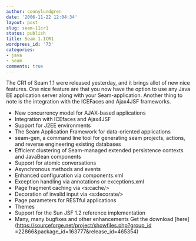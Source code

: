 ```yaml
---
author: connylundgren
date: '2006-11-22 12:04:34'
layout: post
slug: seam-11cr1
status: publish
title: Seam 1.1CR1
wordpress_id: '73'
categories:
- java
- seam
comments: true
---
```


The CR1 of Seam 1.1 were released yesterday, and it brings allot of new nice
features. One nice feature are that you now have the option to use any Java EE
application server along with your Seam-application. Another thing to note is
the integration with the ICEFaces and Ajax4JSF frameworks.

  * New concurrency model for AJAX-based applications
  * Integration with ICEfaces and Ajax4JSF
  * Support for J2EE environments
  * The Seam Application Framework for data-oriented applications
  * seam-gen, a command line tool for generating seam projects, actions, and reverse engineering existing databases
  * Efficient clustering of Seam-managed extended persistence contexts and JavaBean components
  * Support for atomic conversations
  * Asynchronous methods and events
  * Enhanced configuration via components.xml
  * Exception handling via annotations or exceptions.xml
  * Page fragment caching via <s:cache/>
  * Decoration of invalid input via <s:decorate/>
  * Page parameters for RESTful applications
  * Themes
  * Support for the Sun JSF 1.2 reference implementation
  * Many, many bugfixes and other enhancements
Get the download [here](https://sourceforge.net/project/showfiles.php?group_id
=22866&package_id=163777&release_id=465354)

